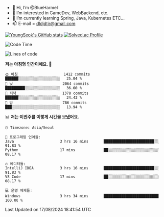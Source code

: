 - 👋 Hi, I’m @BlueHarmel
- 👀 I’m interested in GameDev, WebBackend, etc.
- 🌱 I’m currently learning Spring, Java, Kubernetes ETC...
- 📫 E-mail = dldjdtjr@gmail.com

[![YoungSeok's GitHub stats](https://github-readme-stats.vercel.app/api?username=BlueHarmel&show_icons=true&theme=transparent)](https://github.com/anuraghazra/github-readme-stats)
[![Solved.ac Profile](http://mazassumnida.wtf/api/v2/generate_badge?boj=dldjdtjr)](https://solved.ac/dldjdtjr/)

<!--START_SECTION:waka-->
![Code Time](http://img.shields.io/badge/Code%20Time-661%20hrs%2056%20mins-blue)

![Lines of code](https://img.shields.io/badge/%EC%A0%80%EB%8A%94%20%EC%97%AC%ED%83%9C%EA%B9%8C%EC%A7%80%20-46.4%20million%20%EC%A4%84%EC%9D%98%20%EC%BD%94%EB%93%9C%EB%A5%BC%20%EC%9E%91%EC%84%B1%ED%96%88%EC%96%B4%EC%9A%94.-blue)

**저는 아침형 인간이에요. 🐤** 

```text
🌞 아침                     1412 commits        ██████░░░░░░░░░░░░░░░░░░░   25.04 % 
🌆 낮　                     2064 commits        █████████░░░░░░░░░░░░░░░░   36.60 % 
🌃 저녁                     1378 commits        ██████░░░░░░░░░░░░░░░░░░░   24.43 % 
🌙 밤　                     786 commits         ███░░░░░░░░░░░░░░░░░░░░░░   13.94 % 
```


📊 **저는 이번주를 이렇게 시간을 보냈어요.** 

```text
🕑︎ Timezone: Asia/Seoul

💬 프로그래밍 언어들: 
Java                     3 hrs 16 mins       ███████████████████████░░   91.83 % 
Python                   17 mins             ██░░░░░░░░░░░░░░░░░░░░░░░   08.17 % 

🔥 에디터들: 
IntelliJ IDEA            3 hrs 16 mins       ███████████████████████░░   91.83 % 
VS Code                  17 mins             ██░░░░░░░░░░░░░░░░░░░░░░░   08.17 % 

💻 운영 체제들: 
Windows                  3 hrs 34 mins       █████████████████████████   100.00 % 
```


 Last Updated on 17/08/2024 18:41:54 UTC
<!--END_SECTION:waka-->
<!---
BlueHarmel/BlueHarmel is a ✨ special ✨ repository because its `README.md` (this file) appears on your GitHub profile.
You can click the Preview link to take a look at your changes.
--->

